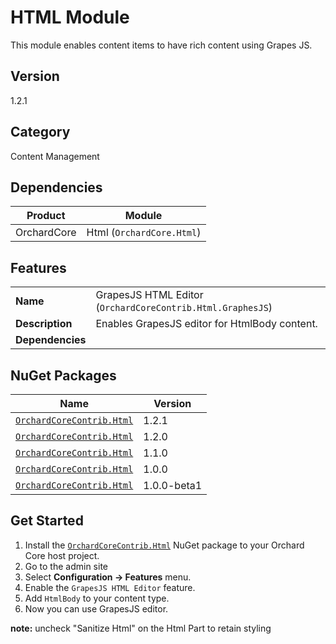 # HTML Module

This module enables content items to have rich content using Grapes JS.

## Version

1.2.1

## Category

Content Management

## Dependencies

| Product     | Module                    |
|-------------|---------------------------|
| OrchardCore | Html (`OrchardCore.Html`) |

## Features

|                  |                                                            |
|------------------|------------------------------------------------------------|
| **Name**         | GrapesJS HTML Editor (`OrchardCoreContrib.Html.GraphesJS`) |
| **Description**  | Enables GrapesJS editor for HtmlBody content.              |
| **Dependencies** |                                                            |

## NuGet Packages

| Name                                                                                            | Version     |
|-------------------------------------------------------------------------------------------------|-------------|
| [`OrchardCoreContrib.Html`](https://www.nuget.org/packages/OrchardCoreContrib.Html/1.2.1)       | 1.2.1       |
| [`OrchardCoreContrib.Html`](https://www.nuget.org/packages/OrchardCoreContrib.Html/1.2.0)       | 1.2.0       |
| [`OrchardCoreContrib.Html`](https://www.nuget.org/packages/OrchardCoreContrib.Html/1.1.0)       | 1.1.0       |
| [`OrchardCoreContrib.Html`](https://www.nuget.org/packages/OrchardCoreContrib.Html/1.0.0)       | 1.0.0       |
| [`OrchardCoreContrib.Html`](https://www.nuget.org/packages/OrchardCoreContrib.Html/1.0.0-beta1) | 1.0.0-beta1 |

## Get Started

1. Install the [`OrchardCoreContrib.Html`](https://www.nuget.org/packages/OrchardCoreContrib.Html/) NuGet package to your Orchard Core host project.
2. Go to the admin site
3. Select **Configuration -> Features** menu.
4. Enable the `GrapesJS HTML Editor` feature.
5. Add `HtmlBody` to your content type.
6. Now you can use GrapesJS editor.

**note:** uncheck "Sanitize Html" on the Html Part to retain styling